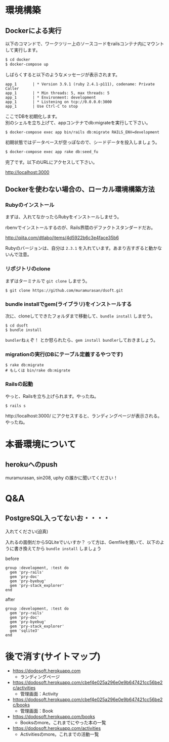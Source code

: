 # 環境構築
## Dockerによる実行

以下のコマンドで、ワークツリー上のソースコードをrailsコンテナ内にマウントして実行します。

```bash
$ cd docker
$ docker-compose up
```

しばらくすると以下のようなメッセージが表示されます。  

```
app_1       | * Version 3.9.1 (ruby 2.4.1-p111), codename: Private Caller
app_1       | * Min threads: 5, max threads: 5
app_1       | * Environment: development
app_1       | * Listening on tcp://0.0.0.0:3000
app_1       | Use Ctrl-C to stop
```

ここでDBを初期化します。  
別のシェルを立ち上げて、appコンテナでdb:migrateを実行して下さい。

```
$ docker-compose exec app bin/rails db:migrate RAILS_ENV=development
```

初期状態ではデータベースが空っぽなので、シードデータを投入しましょう。

```bash
$ docker-compose exec app rake db:seed_fu
```

完了です。以下のURLにアクセスして下さい。

[http://localhost:3000](http://localhost:3000)

## Dockerを使わない場合の、ローカル環境構築方法

### Rubyのインストール

まずは、入れてなかったらRubyをインストールしませう。

rbenvでインストールするのが、Rails界隈のデファクトスタンダードだお。

http://qiita.com/dtlabo/items/4d5922b6c3e4face35b6

Rubyのバージョンは、自分は `2.3.1` を入れています。あまり古すぎると動かないんで注意。

### リポジトリのclone

まずはターミナルで `git clone` しませう。

```
$ git clone https://github.com/muramurasan/dsoft.git
```

### bundle installでgem(ライブラリ)をインストールする

次に、cloneしてできたフォルダまで移動して、`bundle install` しませう。

```
$ cd dsoft
$ bundle install
```

`bundler`ねぇぞ！ とか怒られたら、`gem install bundler`しておきましょう。

### migrationの実行(DBにテーブル定義するやつです)

```
$ rake db:migrate
# もしくは bin/rake db:migrate
```

### Railsの起動

やっと、Railsを立ち上げられます。やったね。

```
$ rails s
```

http://localhost:3000/ にアクセスすると、ランディングページが表示される。やったね。

# 本番環境について

## herokuへのpush

muramurasan, sin208, uphy の誰かに聞いてください！

# Q&A

## PostgreSQL入ってないお・・・・

入れてください(迫真)

入れるの面倒だからSQLiteでいいすか？ って方は、Gemfileを開いて、以下のように書き換えてから `bundle install` しましょう

before
```
group :development, :test do
  gem 'pry-rails'
  gem 'pry-doc'
  gem 'pry-byebug'
  gem 'pry-stack_explorer'
end
```

after
```
group :development, :test do
  gem 'pry-rails'
  gem 'pry-doc'
  gem 'pry-byebug'
  gem 'pry-stack_explorer'
  gem 'sqlite3'
end
```

# 後で消す(サイトマップ)

- https://dodosoft.herokuapp.com
  - ランディングページ
- https://dodosoft.herokuapp.com/cbef4e025a296e0e9b647421cc56be2c/activities
  - 管理画面：Activity
- https://dodosoft.herokuapp.com/cbef4e025a296e0e9b647421cc56be2c/books
  - 管理画面：Book
- https://dodosoft.herokuapp.com/books
  - Booksのmore。これまでにやった本の一覧
- https://dodosoft.herokuapp.com/activities
  - Activitiesのmore。これまでの活動一覧
